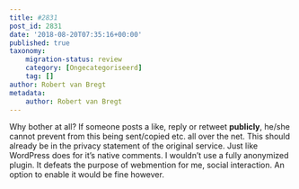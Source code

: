 ```yaml
---
title: #2831
post_id: 2831
date: '2018-08-20T07:35:16+00:00'
published: true
taxonomy:
    migration-status: review
    category: [Ongecategoriseerd]
    tag: []
author: Robert van Bregt
metadata:
    author: Robert van Bregt
---
```

Why bother at all? If someone posts a like, reply or retweet **publicly**, he/she cannot prevent from this being sent/copied etc. all over the net. This should already be in the privacy statement of the original service. Just like WordPress does for it’s native comments. I wouldn’t use a fully anonymized plugin. It defeats the purpose of webmention for me, social interaction. An option to enable it would be fine however.